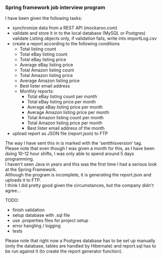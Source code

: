  ### Spring framework job interview program  

I have been given the following tasks:
 - synchronize data from a REST API (mockaroo.com)
 - validate and store it in to the local database (MySQL  or Postgres)\
    validate Listing objects only, if validation fails, write into importLog.csv
 - create a report according to the following conditions
   - Total listing count 
   - Total eBay listing count 
   - Total eBay listing price 
   - Average eBay listing price 
   - Total Amazon listing count 
   - Total Amazon listing price 
   - Average Amazon listing price 
   - Best lister email address 
   - Monthly reports: 
     - Total eBay listing count per month 
     - Total eBay listing price per month 
     - Average eBay listing price per month 
     - Average Amazon listing price per month 
     - Total Amazon listing count per month 
     - Total Amazon listing price per month 
     - Best lister email address of the month 
 - upload report as JSON file (report.json) to FTP

The way I have sent this in is marked with the 'sentthisversion' tag.\
Please note that even though I was given a month for this, as I have been doing 10-12 hour shifts, I was only able to spend around 5 days programming.\
I haven't seen Java in years and this was the first time I had a serious look at the Spring Framework.\
Although the program is incomplete, it is generating the report.json and uploads it to FTP.\
I think I did pretty good given the circumstances, but the company didn't agree...

TODO:
 - finish validation
 - setup database with .sql file
 - use .properties files for project setup
 - error hangling / logging
 - tests

Please note that right now a Postgres database has to be set up manually (only the database, tables are handled by Hibernate) and report.sql has to be run against it (to create the report generator function).
